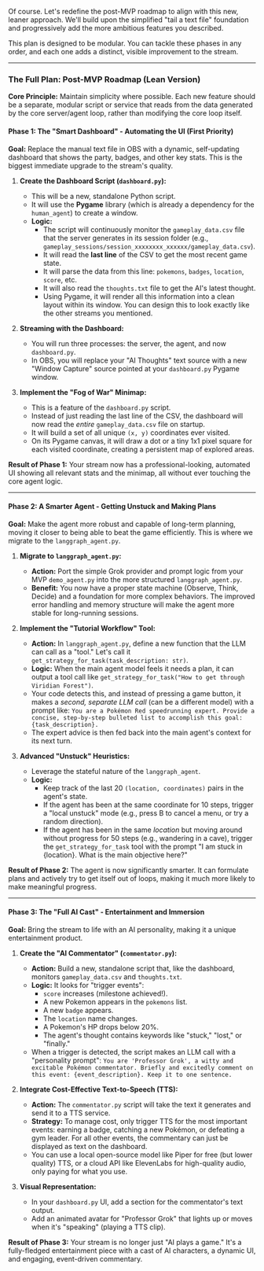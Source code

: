 Of course. Let's redefine the post-MVP roadmap to align with this new, leaner approach. We'll build upon the simplified "tail a text file" foundation and progressively add the more ambitious features you described.

This plan is designed to be modular. You can tackle these phases in any order, and each one adds a distinct, visible improvement to the stream.

---

### **The Full Plan: Post-MVP Roadmap (Lean Version)**

**Core Principle:** Maintain simplicity where possible. Each new feature should be a separate, modular script or service that reads from the data generated by the core server/agent loop, rather than modifying the core loop itself.

#### **Phase 1: The "Smart Dashboard" - Automating the UI (First Priority)**

**Goal:** Replace the manual text file in OBS with a dynamic, self-updating dashboard that shows the party, badges, and other key stats. This is the biggest immediate upgrade to the stream's quality.

1.  **Create the Dashboard Script (`dashboard.py`):**
    *   This will be a new, standalone Python script.
    *   It will use the **Pygame** library (which is already a dependency for the `human_agent`) to create a window.
    *   **Logic:**
        *   The script will continuously monitor the `gameplay_data.csv` file that the server generates in its session folder (e.g., `gameplay_sessions/session_xxxxxxxx_xxxxxx/gameplay_data.csv`).
        *   It will read the **last line** of the CSV to get the most recent game state.
        *   It will parse the data from this line: `pokemons`, `badges`, `location`, `score`, etc.
        *   It will also read the `thoughts.txt` file to get the AI's latest thought.
        *   Using Pygame, it will render all this information into a clean layout within its window. You can design this to look exactly like the other streams you mentioned.

2.  **Streaming with the Dashboard:**
    *   You will run three processes: the server, the agent, and now `dashboard.py`.
    *   In OBS, you will replace your "AI Thoughts" text source with a new "Window Capture" source pointed at your `dashboard.py` Pygame window.

3.  **Implement the "Fog of War" Minimap:**
    *   This is a feature of the `dashboard.py` script.
    *   Instead of just reading the last line of the CSV, the dashboard will now read the *entire* `gameplay_data.csv` file on startup.
    *   It will build a set of all unique `(x, y)` coordinates ever visited.
    *   On its Pygame canvas, it will draw a dot or a tiny 1x1 pixel square for each visited coordinate, creating a persistent map of explored areas.

**Result of Phase 1:** Your stream now has a professional-looking, automated UI showing all relevant stats and the minimap, all without ever touching the core agent logic.

---

#### **Phase 2: A Smarter Agent - Getting Unstuck and Making Plans**

**Goal:** Make the agent more robust and capable of long-term planning, moving it closer to being able to beat the game efficiently. This is where we migrate to the `langgraph_agent.py`.

1.  **Migrate to `langgraph_agent.py`:**
    *   **Action:** Port the simple Grok provider and prompt logic from your MVP `demo_agent.py` into the more structured `langgraph_agent.py`.
    *   **Benefit:** You now have a proper state machine (Observe, Think, Decide) and a foundation for more complex behaviors. The improved error handling and memory structure will make the agent more stable for long-running sessions.

2.  **Implement the "Tutorial Workflow" Tool:**
    *   **Action:** In `langgraph_agent.py`, define a new function that the LLM can call as a "tool." Let's call it `get_strategy_for_task(task_description: str)`.
    *   **Logic:** When the main agent model feels it needs a plan, it can output a tool call like `get_strategy_for_task("How to get through Viridian Forest")`.
    *   Your code detects this, and instead of pressing a game button, it makes a *second, separate LLM call* (can be a different model) with a prompt like: `You are a Pokémon Red speedrunning expert. Provide a concise, step-by-step bulleted list to accomplish this goal: {task_description}.`
    *   The expert advice is then fed back into the main agent's context for its next turn.

3.  **Advanced "Unstuck" Heuristics:**
    *   Leverage the stateful nature of the `langgraph_agent`.
    *   **Logic:**
        *   Keep track of the last 20 `(location, coordinates)` pairs in the agent's state.
        *   If the agent has been at the same coordinate for 10 steps, trigger a "local unstuck" mode (e.g., press B to cancel a menu, or try a random direction).
        *   If the agent has been in the same *location* but moving around without progress for 50 steps (e.g., wandering in a cave), trigger the `get_strategy_for_task` tool with the prompt "I am stuck in {location}. What is the main objective here?"

**Result of Phase 2:** The agent is now significantly smarter. It can formulate plans and actively try to get itself out of loops, making it much more likely to make meaningful progress.

---

#### **Phase 3: The "Full AI Cast" - Entertainment and Immersion**

**Goal:** Bring the stream to life with an AI personality, making it a unique entertainment product.

1.  **Create the "AI Commentator" (`commentator.py`):**
    *   **Action:** Build a new, standalone script that, like the dashboard, monitors `gameplay_data.csv` and `thoughts.txt`.
    *   **Logic:** It looks for "trigger events":
        *   `score` increases (milestone achieved!).
        *   A new Pokemon appears in the `pokemons` list.
        *   A new `badge` appears.
        *   The `location` name changes.
        *   A Pokemon's HP drops below 20%.
        *   The agent's thought contains keywords like "stuck," "lost," or "finally."
    *   When a trigger is detected, the script makes an LLM call with a "personality prompt": `You are 'Professor Grok', a witty and excitable Pokémon commentator. Briefly and excitedly comment on this event: {event_description}. Keep it to one sentence.`

2.  **Integrate Cost-Effective Text-to-Speech (TTS):**
    *   **Action:** The `commentator.py` script will take the text it generates and send it to a TTS service.
    *   **Strategy:** To manage cost, only trigger TTS for the most important events: earning a badge, catching a new Pokémon, or defeating a gym leader. For all other events, the commentary can just be displayed as text on the dashboard.
    *   You can use a local open-source model like Piper for free (but lower quality) TTS, or a cloud API like ElevenLabs for high-quality audio, only paying for what you use.

3.  **Visual Representation:**
    *   In your `dashboard.py` UI, add a section for the commentator's text output.
    *   Add an animated avatar for "Professor Grok" that lights up or moves when it's "speaking" (playing a TTS clip).

**Result of Phase 3:** Your stream is no longer just "AI plays a game." It's a fully-fledged entertainment piece with a cast of AI characters, a dynamic UI, and engaging, event-driven commentary.